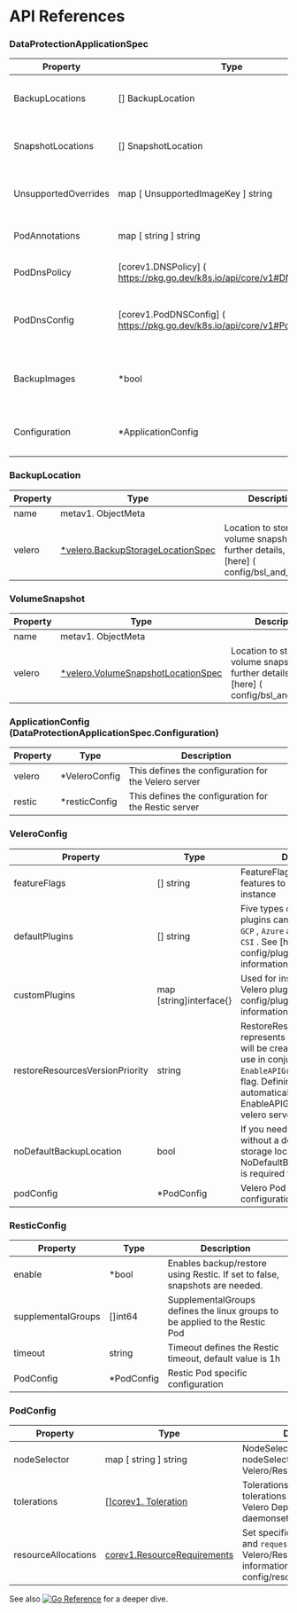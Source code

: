 <h1>API References</h1>

### DataProtectionApplicationSpec

| Property             | Type                                                                        | Description                                                                                                     |
|----------------------|-----------------------------------------------------------------------------|-----------------------------------------------------------------------------------------------------------------|
| BackupLocations      | [] BackupLocation                                                           | BackupLocations defines the list of desired configuration to use for BackupStorageLocations                     |
| SnapshotLocations      | [] SnapshotLocation                                                       | SnapshotLocations defines the list of desired configuration to use for VolumeSnapshotLocations                  |
| UnsupportedOverrides | map [ UnsupportedImageKey ] string                                          | UnsupportedOverrides can be used to override the deployed dependent images for development                      |
| PodAnnotations       | map [ string ] string                                                       | Used to add annotations to pods deployed by operator                                                            |
| PodDnsPolicy         | [corev1.DNSPolicy] ( https://pkg.go.dev/k8s.io/api/core/v1#DNSPolicy)       | DNSPolicy defines how a pod's DNS will be configured.                                                           |
| PodDnsConfig         | [corev1.PodDNSConfig] ( https://pkg.go.dev/k8s.io/api/core/v1#PodDNSConfig) | PodDNSConfig defines the DNS parameters of a pod in addition to those generated from DNSPolicy.                 |
| BackupImages         | *bool                                                                       | BackupImages is used to specify whether you want to deploy a registry for enabling backup and restore of images |
| Configuration        | *ApplicationConfig                                                          | Configuration is used to configure the data protection application's server config.                             |

### BackupLocation

| Property | Type                                                                                              | Description                                                                                    |
|----------|---------------------------------------------------------------------------------------------------|------------------------------------------------------------------------------------------------|
| name     | metav1. ObjectMeta                                                                                |                                                                                                |
| velero   | [*velero.BackupStorageLocationSpec](https://velero.io/docs/v1.6/api-types/backupstoragelocation/) | Location to store volume snapshots. For further details, see  [here] ( config/bsl_and_vsl.md). |

### VolumeSnapshot

| Property | Type                                                                                                | Description                                                                                    |
|----------|-----------------------------------------------------------------------------------------------------|------------------------------------------------------------------------------------------------|
| name     | metav1. ObjectMeta                                                                                  |                                                                                                |
| velero   | [*velero.VolumeSnapshotLocationSpec](https://velero.io/docs/v1.6/api-types/volumesnapshotlocation/) | Location to store volume snapshots. For further details, see  [here] ( config/bsl_and_vsl.md). |

### ApplicationConfig (DataProtectionApplicationSpec.Configuration)

| Property | Type          | Description                                          |
|----------|---------------|------------------------------------------------------|
| velero   | *VeleroConfig | This defines the configuration for the Velero server |
| restic   | *resticConfig | This defines the configuration for the Restic server |

### VeleroConfig

| Property                        | Type                    | Description                                                                                                                                                                                                                                              |
|---------------------------------|-------------------------|----------------------------------------------------------------------------------------------------------------------------------------------------------------------------------------------------------------------------------------------------------|
| featureFlags                    | [] string               | FeatureFlags defines the list of features to enable for Velero instance                                                                                                                                                                                  |
| defaultPlugins                  | [] string               | Five types of default Velero plugins can be installed:  `AWS` ,  `GCP` ,  `Azure`  and  `OpenShift` , and  `CSI` . See  [here] ( config/plugins.md) for further information.                                                                             |
| customPlugins                   | map [string]interface{} | Used for installation of custom Velero plugins. See  [here] ( config/plugins.md) for further information.                                                                                                                                                |
| restoreResourcesVersionPriority | string                  | RestoreResourceVersionPriority represents a configmap that will be created if defined for use in conjunction with `EnableAPIGroupVersions` feature flag. Defining this field automatically add EnableAPIGroupVersions to the velero server feature flag  |
| noDefaultBackupLocation         | bool                    | If you need to install Velero without a default backup storage location NoDefaultBackupLocation flag is required for confirmation                                                                                                                        |
| podConfig                       | *PodConfig              | Velero Pod specific configuration                                                                                                                                                                                                                        |

### ResticConfig

| Property           | Type       | Description                                                                 |
|--------------------|------------|-----------------------------------------------------------------------------|
| enable             | *bool      | Enables backup/restore using Restic. If set to false, snapshots are needed. |
| supplementalGroups | []int64    | SupplementalGroups defines the linux groups to be applied to the Restic Pod |
| timeout            | string     | Timeout defines the Restic timeout, default value is 1h                     |
| PodConfig          | *PodConfig | Restic Pod specific configuration                                           |

### PodConfig

| Property            | Type                                                                                      | Description                                                                                                                               |
|---------------------|-------------------------------------------------------------------------------------------|-------------------------------------------------------------------------------------------------------------------------------------------|
| nodeSelector        | map [ string ] string                                                                     | NodeSelector defines the nodeSelector to be supplied to Velero/Restic podSpec                                                             |
| tolerations         | [[]corev1. Toleration](https://pkg.go.dev/k8s.io/api/core/v1#Toleration)                  | Tolerations defines the list of tolerations to be applied to Velero Deployment/Restic daemonset                                                             |
| resourceAllocations | [corev1.ResourceRequirements](https://pkg.go.dev/k8s.io/api/core/v1#ResourceRequirements) | Set specific resource  `limits`  and  `requests`  for the Velero/Restic pods. For more information, go  [here] ( config/resource_req_limits.md). |


See also [![Go Reference](https://pkg.go.dev/badge/github.com/openshift/oadp-operator.svg)](https://pkg.go.dev/github.com/openshift/oadp-operator) for a deeper dive.
